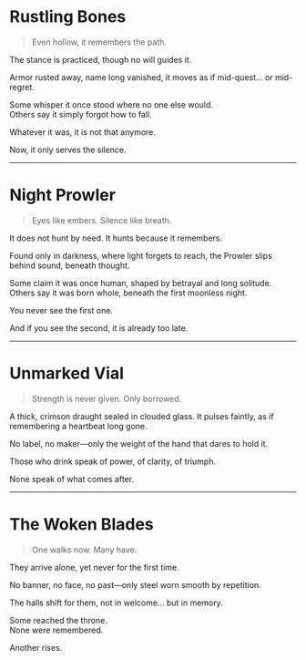 
# Rustling Bones
> Even hollow, it remembers the path.

The stance is practiced, though no will guides it.

Armor rusted away, name long vanished, it moves as if mid-quest… or mid-regret.

Some whisper it once stood where no one else would.  
Others say it simply forgot how to fall.

Whatever it was, it is not that anymore.

Now, it only serves the silence.

---

# Night Prowler
> Eyes like embers. Silence like breath.

It does not hunt by need. It hunts because it remembers.

Found only in darkness, where light forgets to reach, the Prowler slips behind sound, beneath thought.

Some claim it was once human, shaped by betrayal and long solitude.  
Others say it was born whole, beneath the first moonless night.

You never see the first one.

And if you see the second, it is already too late.

---

# Unmarked Vial
> Strength is never given. Only borrowed.

A thick, crimson draught sealed in clouded glass. It pulses faintly, as if remembering a heartbeat long gone.

No label, no maker—only the weight of the hand that dares to hold it.

Those who drink speak of power, of clarity, of triumph.

None speak of what comes after.

---

# The Woken Blades
> One walks now. Many have.

They arrive alone, yet never for the first time.

No banner, no face, no past—only steel worn smooth by repetition.

The halls shift for them, not in welcome… but in memory.

Some reached the throne.  
None were remembered.

Another rises.
